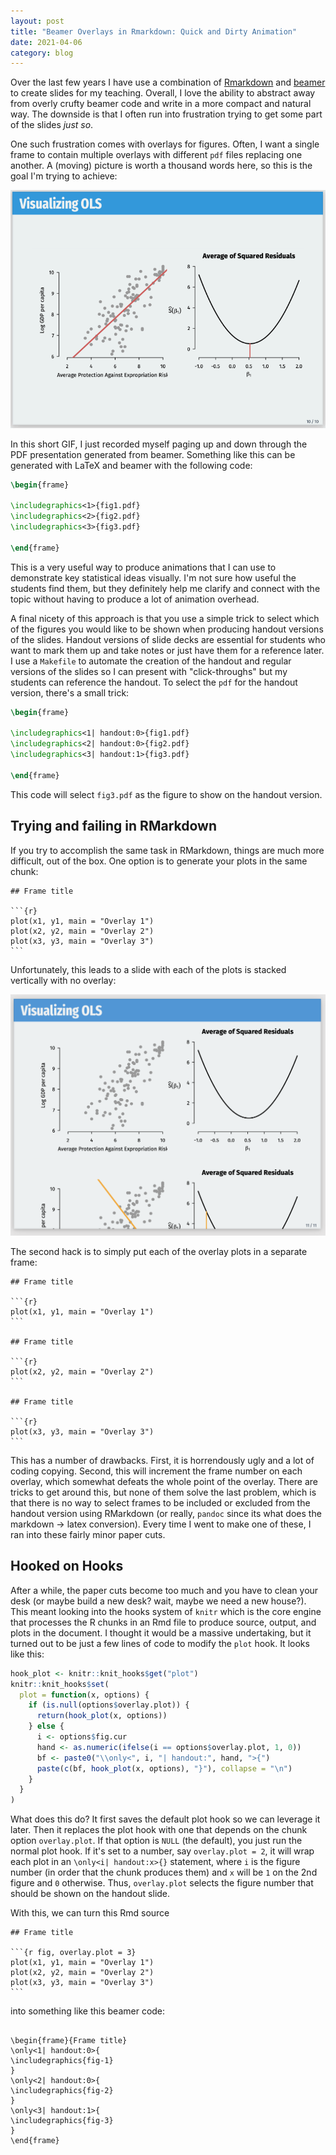 ```yaml
---
layout: post
title: "Beamer Overlays in Rmarkdown: Quick and Dirty Animation"
date: 2021-04-06
category: blog
---
```


Over the last few years I have use a combination of [Rmarkdown][] and [beamer][] to create slides for my teaching. Overall, I love the ability to abstract away from overly crufty beamer code and write in a more compact and natural way. The downside is that I often run into frustration trying to get some part of the slides *just so*. 

One such frustration comes with overlays for figures. Often, I want a single frame to contain multiple overlays with different `pdf` files replacing one another. A (moving) picture is worth a thousand words here, so this is the goal I'm trying to achieve:

!["Animation" with Beamer](/images/beamer-overlay.gif)

In this short GIF, I just recorded myself paging up and down through the PDF presentation generated from beamer. Something like this can be generated with LaTeX and beamer with the following code:


```tex
\begin{frame}

\includegraphics<1>{fig1.pdf}
\includegraphics<2>{fig2.pdf}
\includegraphics<3>{fig3.pdf}

\end{frame}
```

This is a very useful way to produce animations that I can use to demonstrate key statistical ideas visually. I'm not sure how useful the students find them, but they definitely help me clarify and connect with the topic without having to produce a lot of animation overhead. 

A final nicety of this approach is that you use a simple trick to select which of the figures you would like to be shown when producing handout versions of the slides. Handout versions of slide decks are essential for students who want to mark them up and take notes or just have them for a reference later. I use a `Makefile` to automate the creation of the handout and regular versions of the slides so I can present with "click-throughs" but my students can reference the handout. To select the `pdf` for the handout version, there's a small trick:

```tex
\begin{frame}

\includegraphics<1| handout:0>{fig1.pdf}
\includegraphics<2| handout:0>{fig2.pdf}
\includegraphics<3| handout:1>{fig3.pdf}

\end{frame}
```
This code will select `fig3.pdf` as the figure to show on the handout version. 

## Trying and failing in RMarkdown

If you try to accomplish the same task in RMarkdown, things are much more difficult, out of the box. One option is to generate your plots in the same chunk:

```````
## Frame title 

```{r}
plot(x1, y1, main = "Overlay 1")
plot(x2, y2, main = "Overlay 2")
plot(x3, y3, main = "Overlay 3")
```
```````

Unfortunately, this leads to a slide with each of the plots is stacked vertically with no overlay:

![Multiple plots in one Rmd chunk](/images/rmd-multiple-plots.png)

The second hack is to simply put each of the overlay plots in a separate frame:

```````
## Frame title 

```{r}
plot(x1, y1, main = "Overlay 1")
```

## Frame title

```{r}
plot(x2, y2, main = "Overlay 2")
```

## Frame title

```{r}
plot(x3, y3, main = "Overlay 3")
```
```````

This has a number of drawbacks. First, it is horrendously ugly and a lot of coding copying. Second, this will increment the frame number on each overlay, which somewhat defeats the whole point of the overlay. There are tricks to get around this, but none of them solve the last problem, which is that there is no way to select frames to be included or excluded from the handout version using RMarkdown (or really, `pandoc` since its what does the markdown -> latex conversion). Every time I went to make one of these, I ran into these fairly minor paper cuts. 

## Hooked on Hooks

After a while, the paper cuts become too much and you have to clean your desk (or maybe build a new desk? wait, maybe we need a new house?). This meant looking into the hooks system of `knitr` which is the core engine that processes the R chunks in an Rmd file to produce source, output, and plots in the document. I thought it would be a massive undertaking, but it turned out to be just a few lines of code to modify the `plot` hook. It looks like this:

```r
hook_plot <- knitr::knit_hooks$get("plot")
knitr::knit_hooks$set(
  plot = function(x, options) {
    if (is.null(options$overlay.plot)) {
      return(hook_plot(x, options))
    } else {
      i <- options$fig.cur
      hand <- as.numeric(ifelse(i == options$overlay.plot, 1, 0))
      bf <- paste0("\\only<", i, "| handout:", hand, ">{")
      paste(c(bf, hook_plot(x, options), "}"), collapse = "\n")
    }
  }
)
```

What does this do? It first saves the default plot hook so we can leverage it later. Then it replaces the plot hook with one that depends on the chunk option `overlay.plot`. If that option is `NULL` (the default), you just run the normal plot hook. If it's set to a number, say `overlay.plot = 2`, it will wrap each plot in an `\only<i| handout:x>{}` statement, where `i` is the figure number (in order that the chunk produces them) and `x` will be `1` on the 2nd figure and `0` otherwise. Thus, `overlay.plot` selects the figure number that should be shown on the handout slide. 

With this, we can turn this Rmd source

``````
## Frame title

```{r fig, overlay.plot = 3}
plot(x1, y1, main = "Overlay 1")
plot(x2, y2, main = "Overlay 2")
plot(x3, y3, main = "Overlay 3")
```
``````
into something like this beamer code:
```text

\begin{frame}{Frame title}
\only<1| handout:0>{
\includegraphics{fig-1}
}
\only<2| handout:0>{
\includegraphics{fig-2}
}
\only<3| handout:1>{
\includegraphics{fig-3}
}
\end{frame}
```


[Rmarkdown]: https://rmarkdown.rstudio.com
[beamer]: http://tug.ctan.org/macros/latex/contrib/beamer/doc/beameruserguide.pdf
